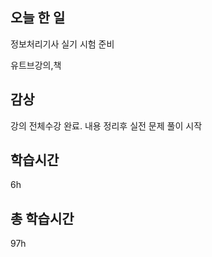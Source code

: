 ## 오늘 한 일

정보처리기사 실기 시험 준비

유트브강의,책


## 감상

강의 전체수강 완료. 내용 정리후 실전 문제 풀이 시작


## 학습시간

6h <br>
## 총 학습시간

97h

